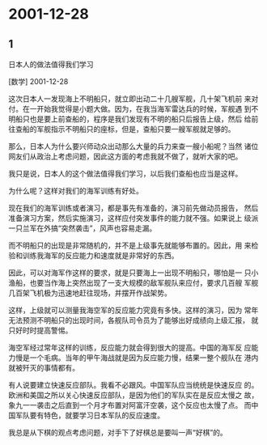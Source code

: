 # 2001-12-28

## 1

日本人的做法值得我们学习

[数学] 2001-12-28

这次日本人一发现海上不明船只，就立即出动二十几艘军舰，几十架飞机前 来对付。在一开始我觉得是小题大做。因为，在我当海军雷达兵的时候，军舰遇 到不明船只也是要上前查船的，程序是我们发现有不明的船只后报告上级，然后 给前往查船的军舰指示不明船只的座标，但是，查船只要一艘军舰就足够的。

那么，日本人为什么要兴师动众出动那么大量的兵力来查一艘小船呢？当然 诸位网友们从政治上考虑问题，因此这方面的考虑我就不做了，就听大家的吧。

我只是说，日本人的这个做法值得我们学习，以后我们查船也应当是这样。

为什么呢？这样对我们的海军训练有好处。

现在我们的海军训练或者演习，都是事先有准备的，演习前先做动员报告， 然后准备演习方案，然后实施演习，这样应付突发事件的能力就不强。如果说上 级派一只兰军在外搞“突然袭击”，风声也容易走漏。

而不明船只的出现是非常随机的，并不是上级事先就能够布置的。因此，用 来检验和训练我海军的反应能力和速度就是非常好的东西。

因此，可以对海军作这样的要求，就是只要海上一出现不明船只，哪怕是一 只小渔船，也要当作海上突然出现了一支大规模的敌军舰队来应付，要求几百艘 军舰几百架飞机极为迅速地赶往现场，并摆开作战架势。

这样，上级就可以测量我海空军的反应能力究竟有多快。这样的演习，因为 常年无法预测不明船只的出现时间，各舰队司令员为了能够出好成绩向上级汇报， 就只好时时提高警惕。

海空军经过常年这样的训练，反应能力就会得到很大的提高。中国的海军反 应能力慢是一个毛病。当年的甲午海战就是因为反应能力慢，结果一整个舰队在 港内就被歼灭的事情都有。

有人说要建立快速反应部队。我看不必跟风。中国军队应当统统是快速反应 的。欧洲和美国之所以关心快速反应部队，是因为他们的军队实在是反应太慢之 故，象九一一袭击之后直到一个月才布置对阿富汗空袭，这个反应也太慢了点。 而中国军队要有特色，就要学习日本军队的反应速度。

我总是从下棋的观点考虑问题，对手下了好棋总是要叫一声“好棋”的。



